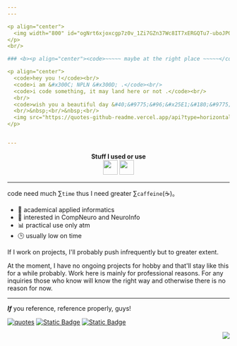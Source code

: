 ```yaml
---
---

<p align="center">
  <img width="800" id="ogNrt6xjoxcgp7z0v_1Zi7GZn37Wc8IT7xERGQTu7-uboJP0qradAvgW4hezo0dUVM_7a_SfEN7rBe3lDZpjOv7K9cm9KAmHiucxuthp8B4" src="https://github.com/user-attachments/assets/b61a7eb6-2634-4a09-bb4b-b30163d9bcd7"/>
</p>
<br/>

### <b><p align="center"><code>~~~~~ maybe at the right place ~~~~~</code></p></b>

<p align="center">
  <code>hey you !</code><br/>
  <code>i am &#x300C; NPLN &#x300D; .</code><br/>
  <code>i code something, it may land here or not .</code><br/>
  <br/>
  <code>wish you a beautiful day &#40;&#9775;&#96;&#x25E1;&#180;&#9775;&#41;</code>
  <br/>&nbsp;<br/>&nbsp;<br/>
  <img src="https://quotes-github-readme.vercel.app/api?type=horizontal&theme=monokai&border=true"/>
</p>


---
```



  <!--details align="center"> 
    <summary>Stuff I used or use</summary-->
<p align="center">
  <b>Stuff I used or use</b><br/>
  <img src="https://github.com/user-attachments/assets/70615062-57dd-426b-9451-4043b91ea935" height="33"/>
  <img src="https://skillicons.dev/icons?i=java,haskell,python,git,windows,linux" height=33"/>
</p>
  <!--/details-->


---

code need much $\sum\mathtt{time}$ thus I need greater $\sum{\mathtt{caffeine}(☕)}$&#12290;
<br/>
- 🔭 academical applied informatics
- 🧠 interested in CompNeuro and NeuroInfo
- 📊 practical use only atm
- 🕒 usually low on time

If I work on projects, I'll probably push infrequently but to greater extent.

At the moment, I have no ongoing projects for hobby and that'll stay like this for a while probably.
Work here is mainly for professional reasons. For any inquiries those who know will know the right 
way and otherwise there is no reason for now.

---

***If*** you reference, reference properly, guys!

[![quotes](https://img.shields.io/badge/quotes-272822?style=for-the-badge)](https://github.com/PiyushSuthar/github-readme-quotes) [![Static Badge](https://img.shields.io/badge/moon-261432?style=for-the-badge)](https://github.com/hmu332233/moon.svg) [![Static Badge](https://img.shields.io/badge/dev--icons-f4f2ed?style=for-the-badge&link=https%3A%2F%2Fgithub.com%2Fhmu332233%2Fmoon.svg)](https://github.com/tandpfun/skill-icons)


<p align="right"><img src="https://moon-svg.minung.dev/moon.svg?theme=basic&rotate=12"/></p>

